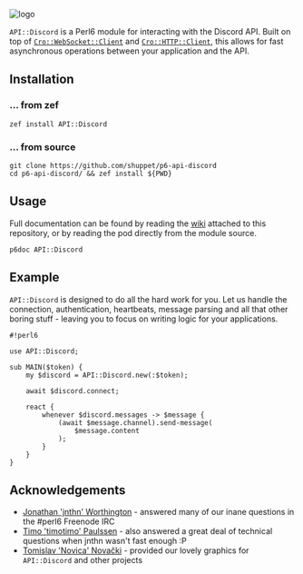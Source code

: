 ![logo](https://user-images.githubusercontent.com/12242877/44151690-34cd913c-a09b-11e8-80b6-25e2f232193b.png)

`API::Discord` is a Perl6 module for interacting with the Discord API. Built on
top of [`Cro::WebSocket::Client`](https://github.com/croservices/cro-websocket)
and [`Cro::HTTP::Client`](https://github.com/croservices/cro-http), this allows
for fast asynchronous operations between your application and the API.

## Installation

### ... from zef

```
zef install API::Discord
```

### ... from source

```
git clone https://github.com/shuppet/p6-api-discord
cd p6-api-discord/ && zef install ${PWD}
```

## Usage

Full documentation can be found by reading the [wiki](https://github.com/kawaiiforums/p6-api-discord/wiki) attached to this repository, or by reading the pod directly from the module source.

```
p6doc API::Discord
```

## Example

`API::Discord` is designed to do all the hard work for you. Let us handle the connection, authentication, heartbeats, message parsing and all that other boring stuff - leaving you to focus on writing logic for your applications.

```perl6
#!perl6

use API::Discord;

sub MAIN($token) {
    my $discord = API::Discord.new(:$token);

    await $discord.connect;

    react {
        whenever $discord.messages -> $message {
            (await $message.channel).send-message(
                $message.content
            );
        }
    }
}
```

## Acknowledgements

- [Jonathan 'jnthn' Worthington](https://github.com/jnthn) - answered many of our inane questions in the #perl6 Freenode IRC
- [Timo 'timotimo' Paulssen](https://github.com/timo) - also answered a great deal of technical questions when jnthn wasn't fast enough :P
- [Tomislav 'Novica' Novački](https://www.instagram.com/novackinet) - provided our lovely graphics for `API::Discord` and other projects
